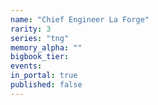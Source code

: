 ```yaml
---
name: "Chief Engineer La Forge"
rarity: 3
series: "tng"
memory_alpha: ""
bigbook_tier:
events:
in_portal: true
published: false
---
```

